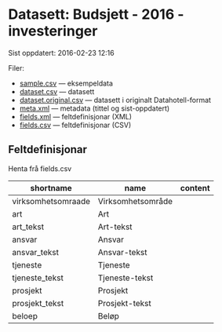 # Datasett:     Budsjett - 2016 - investeringer
 Sist oppdatert: 2016-02-23 12:16

 Filer:
 - [sample.csv](sample.csv) — eksempeldata
 - [dataset.csv](dataset.csv) — datasett
 - [dataset.original.csv](dataset.original.csv) — datasett i originalt Datahotell-format
 - [meta.xml](meta.xml) — metadata (tittel og sist-oppdatert)
 - [fields.xml](fields.xml) — feltdefinisjonar (XML)
 - [fields.csv](fields.csv) — feltdefinisjonar (CSV)


## Feltdefinisjonar
Henta frå fields.csv

| shortname | name | content |
| --- | --- | --- |
| virksomhetsomraade | Virksomhetsområde |  |
| art | Art |  |
| art_tekst | Art-tekst |  |
| ansvar | Ansvar |  |
| ansvar_tekst | Ansvar-tekst |  |
| tjeneste | Tjeneste |  |
| tjeneste_tekst | Tjeneste-tekst |  |
| prosjekt | Prosjekt |  |
| prosjekt_tekst | Prosjekt-tekst |  |
| beloep | Beløp |  |
